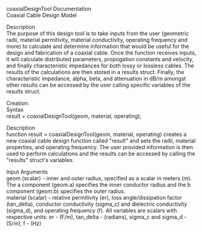 coaxialDesignTool Documentation\
Coaxial Cable Design Model

Description\
The purpose of this design tool is to take inputs from the user (geometric radii, material permitivity, material conductivity, operating frequency and more) 
to calculate and determine information that would be useful for the design and fabrication of a coaxial cable. Once the function receives inputs, it will calculate
distributed parameters, propogation constants and velocity, and finally characteristic impedances for both lossy or lossless cables. The results of the calculations
are then stored in a results struct. Finally, the characteristic impedance, alpha, beta, and attenuation in dB/m amongst other results can be accessed by the user
calling specific variables of the results struct.


Creation:\
Syntax\
result = coaxialDesignTool(geom, material, operating);

Description\
function result = coaxialDesignTool(geom, material, operating) creates a new coaxial cable design function called "result" and sets the radii, material properties, and operating frequency.
The user provided information is then used to perform calculations and the results can be accessed by calling the "results" struct's variables.


Input Arguments\
geom (scalar) - inner and outer radius, specified as a scalar in meters (m). The a component (geom.a) specifies the inner conductor radius and the b component (geom.b) specifies the outer
radius.\
material (scalar) - relative permitivity (er), loss angle/dissipation factor (tan_delta), conductor conductivity (sigma_c) and dielectric conductivity (sigma_d), and operating frequency (f).
All variables are scalars with respective units: er - (F/m), tan_delta - (radians), sigma_c and sigma_d - (S/m), f - (Hz)

